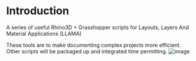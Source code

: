 # Introduction 
A series of useful Rhino3D + Grasshopper scripts for Layouts, Layers And Material Applications (LLAMA) 

These tools are to make documenting complex projects more efficient. Other scripts will be packaged up and integrated time permitting. ![image](https://user-images.githubusercontent.com/76982323/158521541-78e8e472-d96c-47ab-9efe-61c510153c58.png)
